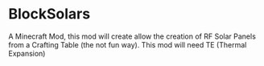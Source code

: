 BlockSolars
===========

A Minecraft Mod, this mod will create allow the creation of RF Solar Panels from a Crafting Table (the not fun way). This mod will need TE (Thermal Expansion)
